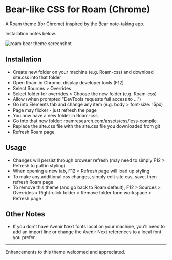 # Bear-like CSS for Roam (Chrome)

A Roam theme (for Chrome) inspired by the Bear note-taking app.

Installation notes below.

![roam bear theme screenshot](https://raw.githubusercontent.com/apg-dev/roam-theme-bear/master/roam-bear-theme-v2.png)


## Installation

* Create new folder on your machine (e.g. Roam-css) and download site.css into that folder
* Open Roam in Chrome, display developer tools (F12)
* Select Sources > Overrides
* Select folder for overrides > Choose the new folder (e.g. Roam-css)
* Allow (when prompted "DevTools requests full access to ...")
* Go into Elements tab and change any item (e.g. body > font-size: 15px)
* Page may flicker - just refresh the page
* You now have a new folder in Roam-css
* Go into that new folder: roamresearch.com/assets/css/less-compile
* Replace the site.css file with the site.css file you downloaded from git
* Refresh Roam page 

## Usage

* Changes will persist through browser refresh (may need to simply F12 > Refresh to pull in styling)
* When opening a new tab, F12 > Refresh page will load up styling
* To make any additional css changes, simply edit site.css, save, then refresh Roam page
* To remove this theme (and go back to Roam default), F12 > Sources > Overrides > Right-click folder > Remove folder form workspace > Refresh page



## Other Notes

* If you don't have Avenir Next fonts local on your machine, you'll need to add an import line or change the Avenir Next references to a local font you prefer.


---


Enhancements to this theme welcomed and appreciated.
